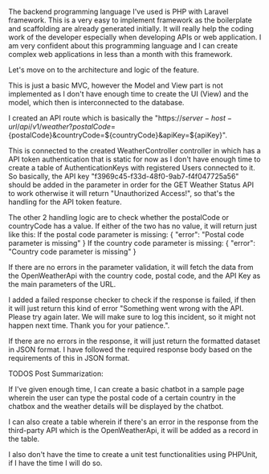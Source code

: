 The backend programming language I've used is PHP with Laravel framework. 
This is a very easy to implement framework as the boilerplate and scaffolding are already generated initially.
It will really help the coding work of the developer especially when developing APIs or web application.
I am very confident about this programming language and I can create complex web applications in less than a month with this framework.

Let's move on to the architecture and logic of the feature.

This is just a basic MVC, however the Model and View part is not implemented as I don't have enough time to create the UI (View) and the model, which then is interconnected to the database. 

I created an API route which is basically the "https://${server-host-url}/api/v1/weather?postalCode=${postalCode}&countryCode=${countryCode}&apiKey=${apiKey}".

This is connected to the created WeatherController controller in which has a API token authentication that is static for now as I don't have enough time to create a table of AuthenticationKeys with registered Users connected to it. So basically, the API key "f3969c45-f33d-48f0-9ab7-f4f047725a56" should be added in the parameter in order for the GET Weather Status API to work otherwise it will return "Unauthorized Access!", so that's the handling for the API token feature.

The other 2 handling logic are to check whether the postalCode or countryCode has a value. If either of the two 
has no value, it will return just like this: 
    If the postal code parameter is missing:
        {
            "error": "Postal code parameter is missing"
        }
    If the country code parameter is missing:
        {
            "error": "Country code parameter is missing"
        }

If there are no errors in the parameter validation, it will fetch the data from the OpenWeatherApi with the country code, postal code, and the API Key as the main parameters of the URL. 

I added a failed response checker to check if the response is failed, if then it will just return this kind of error
"Something went wrong with the API. Please try again later. We will make sure to log this incident, so it might not happen next time. Thank you for your patience.".

If there are no errors in the response, it will just return the formatted dataset in JSON format. 
I have followed the required response body based on the requirements of this in JSON format.



TODOS Post Summarization:

If I've given enough time, I can create a basic chatbot in a sample page wherein the user can type the postal code of a certain country in the chatbox and the weather details will be displayed by the chatbot.

I can also create a table wherein if there's an error in the response from the third-party API which is the OpenWeatherApi, it will be added as a record in the table.

I also don't have the time to create a unit test functionalities using PHPUnit, if I have the time I will do so.


